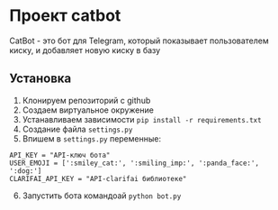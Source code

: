 # Проект catbot
CatBot - это бот для Telegram, который показывает пользователем киску, и добавляет новую киску в базу
## Установка
 
1. Клонируем репозиторий с github 
2. Создаем виртуальное окружение
3. Устанавливаем зависимости `pip install -r requirements.txt`
4. Создание файла `settings.py`
5. Впишем в `settings.py` переменные:
```
API_KEY = "API-ключ бота"
USER_EMOJI = [':smiley_cat:', ':smiling_imp:', ':panda_face:', ':dog:']
CLARIFAI_API_KEY = "API-clarifai библиотеке"
```
6. Запустить бота командоай `python bot.py`
    